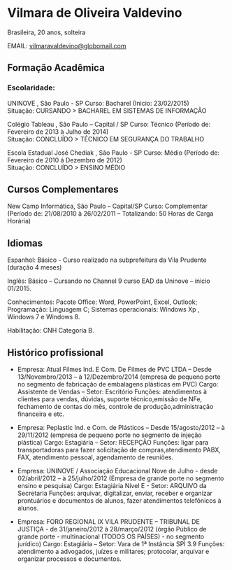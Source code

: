 # Vilmara de Oliveira Valdevino

Brasileira, 20 anos, solteira

EMAIL: vilmaravaldevino@globomail.com


## Formação Acadêmica

### Escolaridade:

UNINOVE , São Paulo - SP
Curso: Bacharel (Inicio: 23/02/2015)  
Situação: CURSANDO > BACHAREL EM SISTEMAS DE INFORMAÇÃO

Colégio Tableau , São Paulo – Capital / SP
Curso: Técnico (Período de: Fevereiro de 2013 à Julho de 2014)  
Situação: CONCLUÍDO > TÉCNICO EM SEGURANÇA DO TRABALHO

Escola Estadual José Chediak , São Paulo - SP
Curso: Médio (Período de: Fevereiro de 2010 á Dezembro de 2012)  
Situação: CONCLUÍDO > ENSINO MÉDIO

## Cursos Complementares

New Camp Informática, São Paulo – Capital/SP
Curso: Complementar (Período de: 21/08/2010 à 26/02/2011 – Totalizando: 50 Horas de Carga Horária)



## Idiomas

Espanhol: Básico - Curso realizado na subprefeitura da Vila Prudente (duração 4 meses)

Inglês: Básico – Cursando no Channel 9 curso EAD da Uninove – ínicio 01/2015.


Conhecimentos: Pacote Office: Word, PowerPoint, Excel, Outlook; Programação: Linguagem C; Sistemas operacionais: Windows Xp , Windows 7 e Windows 8.

Habilitação: CNH Categoria B.



## Histórico profissional

* Empresa: Atual Filmes Ind. E Com. De Filmes de PVC LTDA – Desde 13/Novembro/2013 – à 12/Dezembro/2014 (empresa de pequeno porte no segmento de fabricação de embalagens plásticas em PVC)
Cargo: Assistente de Vendas – Setor: Escritório
Funções: atendimentos à clientes para vendas, dúvidas, suporte técnico,emissão de NFe, fechamento de contas do mês, controle de produção,administração financeira e etc.

* Empresa: Peplastic Ind. e Com. de Plásticos – Desde 15/agosto/2012 – à 29/11/2012 (empresa de pequeno porte no segmento de injeção plástica)
Cargo: Estagiária – Setor: RECEPÇÃO
Funções: ligar para transportadoras para fazer solicitação de compras,atendimento PABX, FAX, atendimento pessoal, agendamento de reuniões.

* Empresa: UNINOVE / Associação Educacional Nove de Julho - desde 02/abril/2012 – à 25/julho/2012 (Empresa de grande porte no segmento ensino e pesquisa)
Cargo: Estagiária Nível E - Setor: ARQUIVO da Secretaria
Funções: arquivar, digitalizar, enviar, receber e organizar prontuários e documentos de alunos, fazer atendimentos telefônicos à alunos.

* Empresa: FORO REGIONAL IX VILA PRUDENTE – TRIBUNAL DE JUSTIÇA - de 31/janeiro/2012 à 28/março/2012 (órgão Público de grande porte - multinacional (TODOS OS PAÍSES) - no segmento jurídico)
Cargo: Estagiária – Setor: Vara de 1ª Instância SPI 3.9
Funções: atendimento a advogados, juízes e militares; protocolar, arquivar e organizar processos e documentos.
